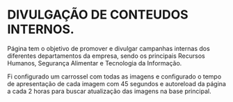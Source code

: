 # DIVULGAÇÃO DE CONTEUDOS INTERNOS.

Página tem o objetivo de promover e divulgar campanhas internas dos diferentes departamentos da empresa, sendo os principais Recursos Humanos, Segurança Alimentar e Tecnologia da Informação.

Fi configurado um carrossel com todas as imagens e configurado o tempo de apresentação de cada imagem com 45 segundos e autoreload da página a cada 2 horas para buscar atualização das imagens na base principal.
